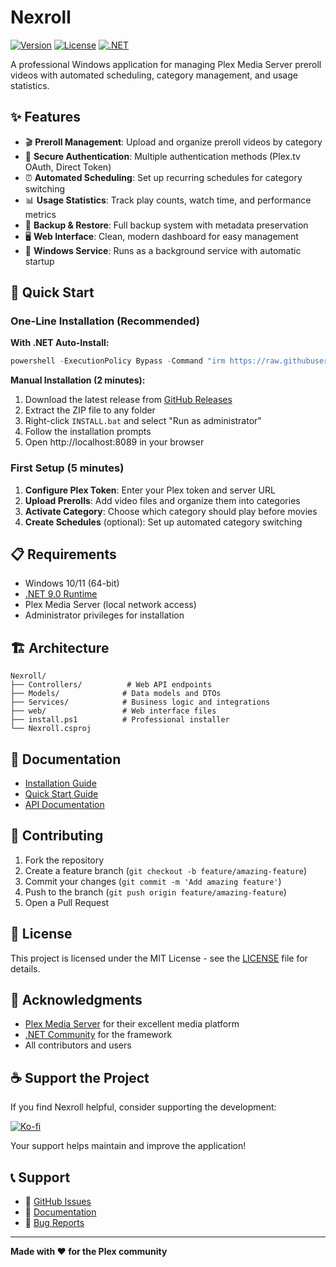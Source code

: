 # Nexroll

[![Version](https://img.shields.io/badge/version-2.2.0-blue.svg)](https://github.com/JFLXCLOUD/Nexroll/releases)
[![License](https://img.shields.io/badge/license-MIT-green.svg)](LICENSE)
[![.NET](https://img.shields.io/badge/.NET-9.0-purple.svg)](https://dotnet.microsoft.com/download/dotnet/9.0)

A professional Windows application for managing Plex Media Server preroll videos with automated scheduling, category management, and usage statistics.

## ✨ Features

- 🎬 **Preroll Management**: Upload and organize preroll videos by category
- 🔐 **Secure Authentication**: Multiple authentication methods (Plex.tv OAuth, Direct Token)
- ⏰ **Automated Scheduling**: Set up recurring schedules for category switching
- 📊 **Usage Statistics**: Track play counts, watch time, and performance metrics
- 💾 **Backup & Restore**: Full backup system with metadata preservation
- 🖥️ **Web Interface**: Clean, modern dashboard for easy management
- 🔧 **Windows Service**: Runs as a background service with automatic startup

## 🚀 Quick Start

### One-Line Installation (Recommended)

**With .NET Auto-Install:**
```powershell
powershell -ExecutionPolicy Bypass -Command "irm https://raw.githubusercontent.com/JFLXCLOUD/Nexroll/main/install.ps1 | iex"
```

**Manual Installation (2 minutes):**

1. Download the latest release from [GitHub Releases](https://github.com/JFLXCLOUD/Nexroll/releases)
2. Extract the ZIP file to any folder
3. Right-click `INSTALL.bat` and select "Run as administrator"
4. Follow the installation prompts
5. Open http://localhost:8089 in your browser

### First Setup (5 minutes)

1. **Configure Plex Token**: Enter your Plex token and server URL
2. **Upload Prerolls**: Add video files and organize them into categories
3. **Activate Category**: Choose which category should play before movies
4. **Create Schedules** (optional): Set up automated category switching

## 📋 Requirements

- Windows 10/11 (64-bit)
- [.NET 9.0 Runtime](https://dotnet.microsoft.com/download/dotnet/9.0)
- Plex Media Server (local network access)
- Administrator privileges for installation

## 🏗️ Architecture

```
Nexroll/
├── Controllers/          # Web API endpoints
├── Models/              # Data models and DTOs
├── Services/            # Business logic and integrations
├── web/                 # Web interface files
├── install.ps1          # Professional installer
└── Nexroll.csproj
```

## 📖 Documentation

- [Installation Guide](INSTALLATION.md)
- [Quick Start Guide](QUICK_START.md)
- [API Documentation](Controllers/)

## 🤝 Contributing

1. Fork the repository
2. Create a feature branch (`git checkout -b feature/amazing-feature`)
3. Commit your changes (`git commit -m 'Add amazing feature'`)
4. Push to the branch (`git push origin feature/amazing-feature`)
5. Open a Pull Request

## 📝 License

This project is licensed under the MIT License - see the [LICENSE](LICENSE) file for details.

## 🙏 Acknowledgments

- [Plex Media Server](https://www.plex.tv/) for their excellent media platform
- [.NET Community](https://dotnet.microsoft.com/) for the framework
- All contributors and users

## ☕ Support the Project

If you find Nexroll helpful, consider supporting the development:

[![Ko-fi](https://img.shields.io/badge/Ko--fi-Buy%20me%20a%20coffee-FF5E5B?style=flat&logo=kofi&logoColor=white)](https://ko-fi.com/j_b__)

Your support helps maintain and improve the application!

## 📞 Support

- 🐛 [GitHub Issues](https://github.com/JFLXCLOUD/Nexroll/issues)
- 📖 [Documentation](INSTALLATION.md)
- 🐛 [Bug Reports](https://github.com/JFLXCLOUD/Nexroll/issues/new?template=bug_report.md)

---

**Made with ❤️ for the Plex community**